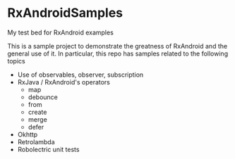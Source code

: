 # RxAndroidSamples
My test bed for RxAndroid examples

This is a sample project to demonstrate the greatness of RxAndroid and the general use of it. In particular, this repo has
samples related to the following topics

 - Use of observables, observer, subscription
 - RxJava / RxAndroid's operators
   - map
   - debounce
   - from
   - create
   - merge
   - defer
 - Okhttp
 - Retrolambda
 - Robolectric unit tests
